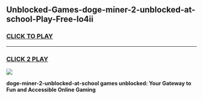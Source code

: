 
## Unblocked-Games-doge-miner-2-unblocked-at-school-Play-Free-lo4ii
<h3>
<a href="https://premium76.site?title=doge-miner-2-unblocked-at-school&ref=23A">CLICK TO PLAY</a></h3>
<hr>

<h3>
<a href="https://premium76.site?title=doge-miner-2-unblocked-at-school&ref=23A">CLICK 2 PLAY</a>
  
</h3>

<a href="https://premium76.site?title=doge-miner-2-unblocked-at-school&ref=23A"><img src="https://clearcache.store/games.png"></a>


**doge-miner-2-unblocked-at-school games unblocked: Your Gateway to Fun and Accessible Online Gaming**

